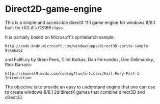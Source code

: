 Direct2D-game-engine
====================

This is a simple and accessible directX 11.1 game engine for windows 8/8.1 built for UCLA's CS188 class.

It is partially based on Microsoft's spritebatch sample:

	http://code.msdn.microsoft.com/windowsapps/Direct3D-sprite-sample-97ae6262
	
and FallFury by  Brian Peek, Clint Rutkas, Dan Fernandez, Den Delimarsky, Rick Barraza:




	http://channel9.msdn.com/coding4fun/articles/Fall-Fury-Part-1-Introduction

The objective is to provide an easy to understand engine that one can use to create windows 8/8.1 2d directX games that combine direct3D and direct2D


